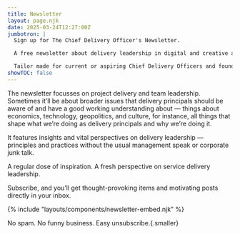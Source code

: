 ```yaml
---
title: Newsletter
layout: page.njk
date: 2025-03-24T12:27:00Z
jumbotron: |
  Sign up for The Chief Delivery Officer's Newsletter.

  A free newsletter about delivery leadership in digital and creative agencies and SaaS product businesses.

  Tailor made for current or aspiring Chief Delivery Officers and founders or leaders of ambitious businesses.{.smaller}
showTOC: false
---
```



The newsletter focusses on project delivery and team leadership. Sometimes it’ll be about broader issues that delivery principals should be aware of and have a good working understanding about — things about economics, technology, geopolitics, and culture, for instance, all things that shape what we’re doing as delivery principals and why we’re doing it.

It features insights and vital perspectives on delivery leadership — principles and practices without the usual management speak or corporate junk talk.

A regular dose of inspiration. A fresh perspective on service delivery leadership.

Subscribe, and you’ll get thought-provoking items and motivating posts directly in your inbox.

{% include "layouts/components/newsletter-embed.njk" %}

No spam. No funny business. Easy unsubscribe.{.smaller}
